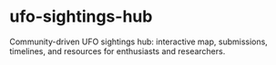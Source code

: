 # ufo-sightings-hub
Community-driven UFO sightings hub: interactive map, submissions, timelines, and resources for enthusiasts and researchers.
